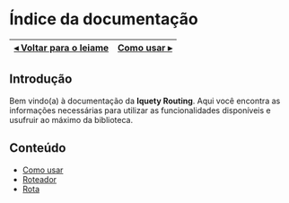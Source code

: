 # Índice da documentação

[◂ Voltar para o leiame](leiame.md) | [Como usar ▸](01-como-usar.md)
-- | --

## Introdução

Bem vindo(a) à documentação da **Iquety Routing**. Aqui você encontra as informações necessárias para utilizar as funcionalidades disponíveis e usufruir ao máximo da biblioteca.

## Conteúdo

- [Como usar](01-como-usar.md)
- [Roteador](02-roteador.md)
- [Rota](03-rota.md)
